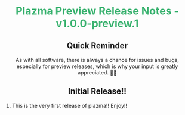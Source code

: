 <h1 align="center" style="color: mediumseagreen;font-weight: bold;">
Plazma Preview Release Notes - v1.0.0-preview.1
</h1>

<h2 align="center" style="font-weight: bold;">Quick Reminder</h2>

<div align="center">

As with all software, there is always a chance for issues and bugs, especially for preview releases, which is why your input is greatly appreciated. 🙏🏼
</div>

<h2 align="center" style="font-weight: bold;">Initial Release!!</h2>

1. This is the very first release of plazma!!  Enjoy!!

